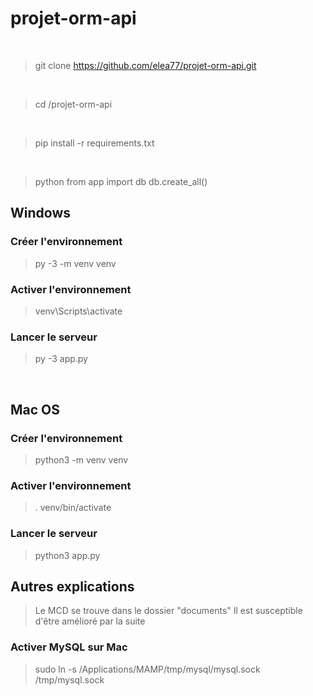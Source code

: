 # projet-orm-api
<br>

> git clone https://github.com/elea77/projet-orm-api.git
<br>

> cd /projet-orm-api
<br>

> pip install -r requirements.txt
<br>

> python
> from app import db
> db.create_all()

## Windows

### Créer l'environnement
> py -3 -m venv venv
### Activer l'environnement
> venv\Scripts\activate
### Lancer le serveur
> py -3 app.py
<br>

## Mac OS

### Créer l'environnement
> python3 -m venv venv
### Activer l'environnement
> . venv/bin/activate
### Lancer le serveur
> python3 app.py

## Autres explications
> Le MCD se trouve dans le dossier "documents"
> Il est susceptible d'être amélioré par la suite


### Activer MySQL sur Mac
> sudo ln -s /Applications/MAMP/tmp/mysql/mysql.sock /tmp/mysql.sock